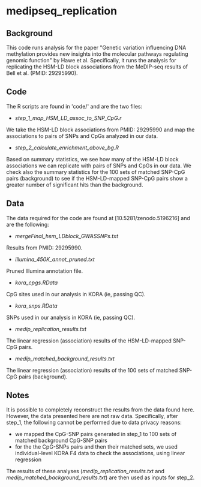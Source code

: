 # medipseq_replication

## Background

This code runs analysis for the paper "Genetic variation influencing DNA methylation provides new insights into the molecular pathways regulating genomic function" by Hawe et al. Specifically, it runs the analysis for replicating the HSM-LD block associations from the MeDIP-seq results of Bell et al. (PMID: 29295990).

## Code

The R scripts are found in 'code/' and are the two files: 

* *step_1_map_HSM_LD_assoc_to_SNP_CpG.r*

We take the HSM-LD block associations from PMID: 29295990 and map the associations to pairs of SNPs and CpGs analyzed in our data. 

* *step_2_calculate_enrichment_above_bg.R*

Based on summary statistics, we see how many of the HSM-LD block associations we can replicate with pairs of SNPs and CpGs in our data.  We check also the summary statistics for the 100 sets of matched SNP-CpG pairs (background) to see if the HSM-LD-mapped SNP-CpG pairs show a greater number of significant hits than the background. 

## Data

The data required for the code are found at [10.5281/zenodo.5196216] and are the following:

* *mergeFinal_hsm_LDblock_GWASSNPs.txt*

Results from PMID: 29295990.

* *illumina_450K_annot_pruned.txt*

Pruned Illumina annotation file. 

* *kora_cpgs.RData*

CpG sites used in our analysis in KORA (ie, passing QC).

* *kora_snps.RData*

SNPs used in our analysis in KORA (ie, passing QC).

* *medip_replication_results.txt*

The linear regression (association) results of the HSM-LD-mapped SNP-CpG pairs.

* *medip_matched_background_results.txt*

The linear regression (association) results of the 100 sets of matched SNP-CpG pairs (background).

## Notes

It is possible to completely reconstruct the results from the data found here. However, the data presented here are not raw data. Specifically, after step_1, the following cannot be performed due to data privacy reasons: 

* we mapped the CpG-SNP pairs generated in step_1 to 100 sets of matched background CpG-SNP pairs
* for the the CpG-SNPs pairs and then their matched sets, we used individual-level KORA F4 data to check the associations, using linear regression

The results of these analyses (*medip_replication_results.txt* and *medip_matched_background_results.txt*) are then used as inputs for step_2.
